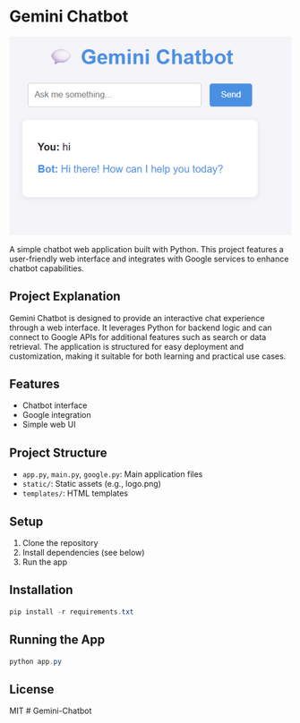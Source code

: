 # Gemini Chatbot

![Gemini Chatbot Logo](static/logo.png)

A simple chatbot web application built with Python. This project features a user-friendly web interface and integrates with Google services to enhance chatbot capabilities.

## Project Explanation
Gemini Chatbot is designed to provide an interactive chat experience through a web interface. It leverages Python for backend logic and can connect to Google APIs for additional features such as search or data retrieval. The application is structured for easy deployment and customization, making it suitable for both learning and practical use cases.

## Features
- Chatbot interface
- Google integration
- Simple web UI

## Project Structure
- `app.py`, `main.py`, `google.py`: Main application files
- `static/`: Static assets (e.g., logo.png)
- `templates/`: HTML templates

## Setup
1. Clone the repository
2. Install dependencies (see below)
3. Run the app

## Installation
```powershell
pip install -r requirements.txt
```

## Running the App
```powershell
python app.py
```

## License
MIT
#   G e m i n i - C h a t b o t 
 
 